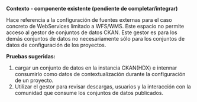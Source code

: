 **Contexto - componente existente (pendiente de completar/integrar)**

Hace referencia a la configuración de fuentes externas para el caso concreto de WebServices limitado a WFS/WMS. Este espacio no permite acceso al gestor de conjuntos de datos CKAN. Este gestor es para los demás conjuntos de datos no necesariamente sólo para los conjuntos de datos de configuración de los proyectos.


**Pruebas sugeridas:** 
1. cargar un conjunto de datos en la instancia CKAN(HDX) e intennar consumirlo como datos de contextualización durante la configuración de un proyecto. 
2. Utilizar el gestor para revisar descargas, usuarios y la interacción con la comunidad que consume los conjuntos de datos publicados.
